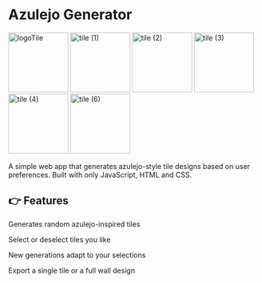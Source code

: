 # Azulejo Generator

<img width="120" height="120" alt="logoTile" src="https://github.com/user-attachments/assets/5e40575d-0823-45ae-862c-d1b72d9c44b0" />
  <img width="120" height="120" alt="tile (1)" src="https://github.com/user-attachments/assets/e16ff5a8-8534-4772-a28a-3d4b15b00535" />
<img width="120" height="120" alt="tile (2)" src="https://github.com/user-attachments/assets/c30a9a7f-6dac-4050-b8aa-2b50249068d6" />
<img width="120" height="120" alt="tile (3)" src="https://github.com/user-attachments/assets/b0f37c8f-e095-445b-afc1-e157c7bee9f0" />
<img width="120" height="120" alt="tile (4)" src="https://github.com/user-attachments/assets/061bbb2e-39ea-4560-acdc-9b7adf53f13b" />
<img width="120" height="120" alt="tile (6)" src="https://github.com/user-attachments/assets/ded521c3-af63-4ba1-839b-0ee749837461" />

A simple web app that generates azulejo-style tile designs based on user preferences. Built with only JavaScript, HTML and CSS.

## 👉 Features

Generates random azulejo-inspired tiles

Select or deselect tiles you like

New generations adapt to your selections

Export a single tile or a full wall design

<!--## 👉 Demo Video

Check out the demo here:
-->

